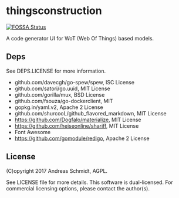 # thingsconstruction
[![FOSSA Status](https://app.fossa.io/api/projects/git%2Bgithub.com%2Faschmidt75%2Fthingsconstruction.svg?type=shield)](https://app.fossa.io/projects/git%2Bgithub.com%2Faschmidt75%2Fthingsconstruction?ref=badge_shield)

A code generator UI for WoT (Web Of Things) based models.

## Deps

See DEPS.LICENSE for more information.

* github.com/davecgh/go-spew/spew, ISC License
* github.com/satori/go.uuid, MIT License
* github.com/gorilla/mux, BSD License
* github.com/fsouza/go-dockerclient, MIT
* gopkg.in/yaml.v2, Apache 2 License
* github.com/shurcooL/github_flavored_markdown, MIT License
* https://github.com/Dogfalo/materialize, MIT License
* https://github.com/heiseonline/shariff, MIT License
* Font Awesome
* https://github.com/gomodule/redigo, Apache 2 License

## License

(C)opyright 2017 Andreas Schmidt, AGPL.

See LICENSE file for more details. This software is dual-licensed. For commercial licensing options, please contact the author(s).

